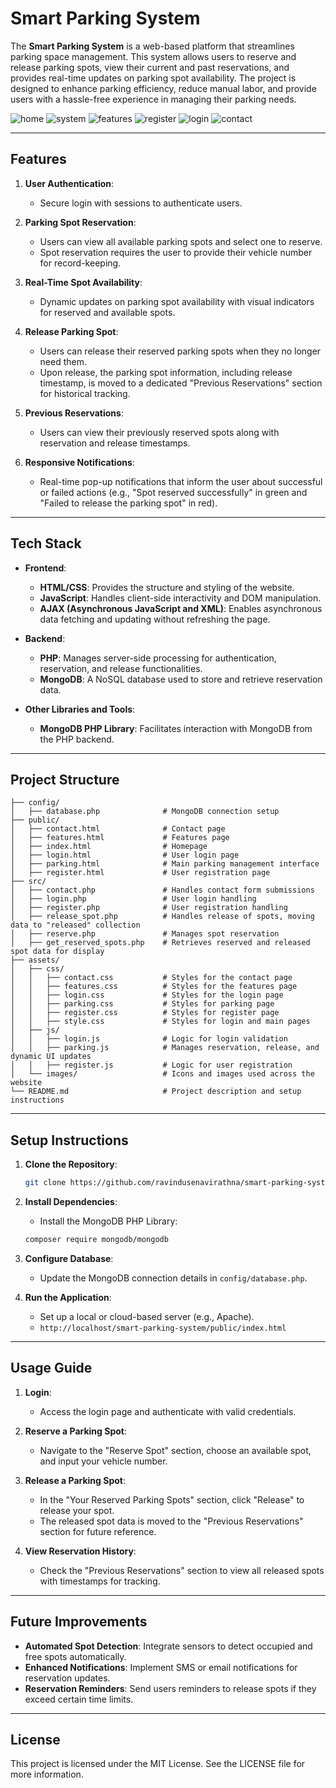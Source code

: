 # Smart Parking System

The **Smart Parking System** is a web-based platform that streamlines parking space management. This system allows users to reserve and release parking spots, view their current and past reservations, and provides real-time updates on parking spot availability. The project is designed to enhance parking efficiency, reduce manual labor, and provide users with a hassle-free experience in managing their parking needs.

![home](https://github.com/ravindusenavirathna/Smart-Parking-System/blob/1fd06edd496306ee2eeb786ca31c71f945a8e283/assets/screenshots/home.png)
![system](https://github.com/ravindusenavirathna/Smart-Parking-System/blob/1fd06edd496306ee2eeb786ca31c71f945a8e283/assets/screenshots/system.png)
![features](https://github.com/ravindusenavirathna/Smart-Parking-System/blob/1fd06edd496306ee2eeb786ca31c71f945a8e283/assets/screenshots/feature.png)
![register](https://github.com/ravindusenavirathna/Smart-Parking-System/blob/1fd06edd496306ee2eeb786ca31c71f945a8e283/assets/screenshots/register.png)
![login](https://github.com/ravindusenavirathna/Smart-Parking-System/blob/1fd06edd496306ee2eeb786ca31c71f945a8e283/assets/screenshots/login.png)
![contact](https://github.com/ravindusenavirathna/Smart-Parking-System/blob/1fd06edd496306ee2eeb786ca31c71f945a8e283/assets/screenshots/contact.png)

---

## Features

1.  **User Authentication**:

    - Secure login with sessions to authenticate users.

2.  **Parking Spot Reservation**:

    - Users can view all available parking spots and select one to reserve.
    - Spot reservation requires the user to provide their vehicle number for record-keeping.

3.  **Real-Time Spot Availability**:

    - Dynamic updates on parking spot availability with visual indicators for reserved and available spots.

4.  **Release Parking Spot**:

    - Users can release their reserved parking spots when they no longer need them.
    - Upon release, the parking spot information, including release timestamp, is moved to a dedicated "Previous Reservations" section for historical tracking.

5.  **Previous Reservations**:

    - Users can view their previously reserved spots along with reservation and release timestamps.

6.  **Responsive Notifications**:

    - Real-time pop-up notifications that inform the user about successful or failed actions (e.g., "Spot reserved successfully" in green and "Failed to release the parking spot" in red).

---

## Tech Stack

- **Frontend**:

  - **HTML/CSS**: Provides the structure and styling of the website.
  - **JavaScript**: Handles client-side interactivity and DOM manipulation.
  - **AJAX (Asynchronous JavaScript and XML)**: Enables asynchronous data fetching and updating without refreshing the page.

- **Backend**:

  - **PHP**: Manages server-side processing for authentication, reservation, and release functionalities.
  - **MongoDB**: A NoSQL database used to store and retrieve reservation data.

- **Other Libraries and Tools**:

  - **MongoDB PHP Library**: Facilitates interaction with MongoDB from the PHP backend.

---

## Project Structure

```
├── config/
│   ├── database.php              # MongoDB connection setup
├── public/
│   ├── contact.html              # Contact page
│   ├── features.html             # Features page
│   ├── index.html                # Homepage
│   ├── login.html                # User login page
│   ├── parking.html              # Main parking management interface
│   ├── register.html             # User registration page
├── src/
│   ├── contact.php               # Handles contact form submissions
│   ├── login.php                 # User login handling
│   ├── register.php              # User registration handling
│   ├── release_spot.php          # Handles release of spots, moving data to "released" collection
│   ├── reserve.php               # Manages spot reservation
│   ├── get_reserved_spots.php    # Retrieves reserved and released spot data for display
├── assets/
│   ├── css/
│   │   ├── contact.css           # Styles for the contact page
│   │   ├── features.css          # Styles for the features page
│   │   ├── login.css             # Styles for the login page
│   │   ├── parking.css           # Styles for parking page
│   │   ├── register.css          # Styles for register page
│   │   ├── style.css             # Styles for login and main pages
│   ├── js/
│   │   ├── login.js              # Logic for login validation
│   │   ├── parking.js            # Manages reservation, release, and dynamic UI updates
│   │   ├── register.js           # Logic for user registration
│   └── images/                   # Icons and images used across the website
└── README.md                     # Project description and setup instructions

```

---

## Setup Instructions

1.  **Clone the Repository**:
    ```bash
    git clone https://github.com/ravindusenavirathna/smart-parking-system.git
    ```
2.  **Install Dependencies**:

    - Install the MongoDB PHP Library:

    ```bash
    composer require mongodb/mongodb
    ```

3.  **Configure Database**:

    - Update the MongoDB connection details in `config/database.php`.

4.  **Run the Application**:

    - Set up a local or cloud-based server (e.g., Apache).
    - `http://localhost/smart-parking-system/public/index.html`

---

## Usage Guide

1.  **Login**:

    - Access the login page and authenticate with valid credentials.

2.  **Reserve a Parking Spot**:

    - Navigate to the "Reserve Spot" section, choose an available spot, and input your vehicle number.

3.  **Release a Parking Spot**:

    - In the "Your Reserved Parking Spots" section, click "Release" to release your spot.
    - The released spot data is moved to the "Previous Reservations" section for future reference.

4.  **View Reservation History**:

    - Check the "Previous Reservations" section to view all released spots with timestamps for tracking.

---

## Future Improvements

- **Automated Spot Detection**: Integrate sensors to detect occupied and free spots automatically.
- **Enhanced Notifications**: Implement SMS or email notifications for reservation updates.
- **Reservation Reminders**: Send users reminders to release spots if they exceed certain time limits.

---

## License

This project is licensed under the MIT License. See the LICENSE file for more information.
